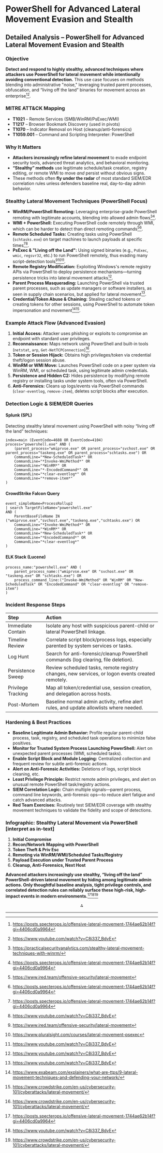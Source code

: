 # PowerShell for Advanced Lateral Movement Evasion and Stealth


## Detailed Analysis – PowerShell for Advanced Lateral Movement Evasion and Stealth

### Objective

**Detect and respond to highly stealthy, advanced techniques where attackers use PowerShell for lateral movement while intentionally avoiding conventional detection.** This use case focuses on methods blending into administrative "noise," leveraging trusted parent processes, obfuscation, and “living off the land” binaries for movement across an enterprise[^12_7][^12_12].

### MITRE ATT\&CK Mapping

- **T1021** – Remote Services (SMB/WinRM/PsExec/WMI)
- **T1217** – Browser Bookmark Discovery (used in pivots)
- **T1070** – Indicator Removal on Host (cleanup/anti-forensics)
- **T1059.001** – Command and Scripting Interpreter: PowerShell


### Why It Matters

- **Attackers increasingly refine lateral movement** to evade endpoint security tools, advanced threat analytics, and behavioral monitoring.
- **“Stealthy” methods** use legitimate schedule/task creation, registry editing, or remote WMI to move *and* persist without obvious signs.
- These methods often **fly under the radar** of most standard SIEM/EDR correlation rules unless defenders baseline real, day-to-day admin behavior.


### Stealthy Lateral Movement Techniques (PowerShell Focus)

- **WinRM/PowerShell Remoting:** Leveraging enterprise-grade PowerShell remoting with legitimate accounts, blending into allowed admin flows[^12_6][^12_7].
- **WMI + PowerShell:** Executing PowerShell code remotely through WMI, which can be harder to detect than direct remoting commands[^12_2][^12_7].
- **Remote Scheduled Tasks:** Creating tasks using PowerShell (`schtasks.exe`) on target machines to launch payloads at specific times[^12_7][^12_12].
- **PsExec \& "Living off the Land":** Using signed binaries (e.g., `PsExec`, `wmic`, `regsvr32`, etc.) to run PowerShell remotely, thus evading many script-detection tools[^12_2][^12_8][^12_12].
- **Remote Registry Modification:** Exploiting Windows's remote registry APIs via PowerShell to deploy persistence mechanisms—turning persistence tricks into lateral movement attacks[^12_12].
- **Parent Process Masquerading:** Launching PowerShell via trusted parent processes, such as update managers or software installers, as seen in supply chain scenarios, but applied for lateral movement[^12_12].
- **Credential/Token Abuse \& Chaining:** Stealing cached tokens or creating tokens for other sessions, using PowerShell to automate token impersonation and movement[^12_1][^12_11].


### Example Attack Flow (Advanced Evasion)

1. **Initial Access:** Attacker uses phishing or exploits to compromise an endpoint with standard user privileges.
2. **Reconnaissance:** Maps network using PowerShell and built-in tools (`netstat`, `arp`, `Get-NetTCPConnection`)[^12_11].
3. **Token or Session Hijack:** Obtains high privileges/token via credential theft/logon session abuse.
4. **WinRM or WMI Move:** Launches PowerShell code on a peer system via WinRM, WMI, or scheduled task, using legitimate admin credentials.
5. **Persistence and Hidden C2:** Hides persistence by modifying remote registry or installing tasks under system tools, often via PowerShell.
6. **Anti-Forensics:** Cleans up logs/events via PowerShell commands (`clear-eventlog`, `remove-item`), deletes script blocks after execution.

### Detection Logic \& SIEM/EDR Queries

#### **Splunk (SPL)**

Detecting stealthy lateral movement using PowerShell with noisy “living off the land” techniques:

```splunk
index=main (EventCode=4688 OR EventCode=4104)
process="powershell.exe" AND (
    (parent_process="wmiprvse.exe" OR parent_process="svchost.exe" OR parent_process="taskeng.exe" OR parent_process="schtasks.exe") OR
    CommandLine="*New-ScheduledTask*" OR
    CommandLine="*Invoke-WmiMethod*" OR
    CommandLine="*WinRM*" OR 
    CommandLine="*-EncodedCommand*" OR
    CommandLine="*clear-eventlog*" OR
    CommandLine="*remove-item*"
)
```


#### **CrowdStrike Falcon Query**

```crowdstrike
event_simpleName=ProcessRollup2
| search TargetFileName="powershell.exe"
AND (
    ParentBaseFileName IN ("wmiprvse.exe","svchost.exe","taskeng.exe","schtasks.exe") OR
    CommandLine="*Invoke-WmiMethod*" OR
    CommandLine="*WinRM*" OR
    CommandLine="*New-ScheduledTask*" OR
    CommandLine="*EncodedCommand*" OR
    CommandLine="*clear-eventlog*"
)
```


#### **ELK Stack (Lucene)**

```lucene
process_name:"powershell.exe" AND (
    parent_process_name:("wmiprvse.exe" OR "svchost.exe" OR "taskeng.exe" OR "schtasks.exe") OR
    process_command_line:("Invoke-WmiMethod" OR "WinRM" OR "New-ScheduledTask" OR "EncodedCommand" OR "clear-eventlog" OR "remove-item")
)
```


### Incident Response Steps

| Step | Action |
| :-- | :-- |
| Immediate Contain | Isolate any host with suspicious parent-child or lateral PowerShell linkage. |
| Timeline Review | Correlate script block/process logs, especially parented by system services or tasks. |
| Log Hunt | Search for anti-forensic/cleanup PowerShell commands (log clearing, file deletion). |
| Persistence Sweep | Review scheduled tasks, remote registry changes, new services, or logon events created remotely. |
| Privilege Tracking | Map all token/credential use, session creation, and delegation across hosts. |
| Post-Mortem | Baseline normal admin activity, refine alert rules, and update allowlists where needed. |

### Hardening \& Best Practices

- **Baseline Legitimate Admin Behavior:** Profile regular parent-child process, task, registry, and scheduled task operations to minimize false positives.
- **Monitor for Trusted System Process Launching PowerShell:** Alert on unexpected parent processes (WMI, scheduled tasks).
- **Enable Script Block and Module Logging:** Centralized collection and frequent review for subtle anti-forensic actions.
- **Alert on Anti-Forensic Activities:** Deletions of logs, script block cleaning, etc.
- **Least Privilege Principle:** Restrict remote admin privileges, and alert on unusual remote PowerShell task/registry actions.
- **SIEM Correlation Logic:** Chain multiple signals—parent process, command line keywords, anti-forensic ops—to reduce alert fatigue and catch advanced attacks.
- **Red Team Exercises:** Routinely test SIEM/EDR coverage with stealthy movement techniques to validate the fidelity and scope of detections.


### Infographic: Stealthy Lateral Movement via PowerShell [interpret as in-text]

1. **Initial Compromise**
2. **Recon/Network Mapping with PowerShell**
3. **Token Theft \& Priv Esc**
4. **Remoting via WinRM/WMI/Scheduled Tasks/Registry**
5. **Payload Execution under Trusted Parent Process**
6. **Cleanup, Anti-Forensics, Next Host**

**Advanced attackers increasingly use stealthy, “living off the land” PowerShell-driven lateral movement by hiding among legitimate admin actions. Only thoughtful baseline analysis, tight privilege controls, and correlated detection rules can reliably surface these high-risk, high-impact events in modern environments.**[^12_7][^12_12][^12_11]

<div style="text-align: center">⁂</div>

[^12_1]: https://www.exabeam.com/explainers/what-are-ttps/9-lateral-movement-techniques-and-defending-your-network/

[^12_2]: https://www.ired.team/offensive-security/lateral-movement

[^12_3]: https://truefort.com/lateral-movement-techniques/

[^12_4]: https://learn.microsoft.com/en-us/defender-for-identity/understand-lateral-movement-paths

[^12_5]: https://www.packtpub.com/en-be/product/effective-threat-investigation-for-soc-analysts-9781837634781/chapter/chapter-7-investigating-persistence-and-lateral-movement-using-windows-event-logs-9/section/understanding-and-investigating-lateral-movement-techniques-ch09lvl1sec40

[^12_6]: https://practicalsecurityanalytics.com/stealthy-lateral-movement-techniques-with-winrm/

[^12_7]: https://posts.specterops.io/offensive-lateral-movement-1744ae62b14f?gi=4406cd0a9964

[^12_8]: https://www.pluralsight.com/courses/lateral-movement-psexec

[^12_9]: https://hackmd.io/@meowhecker/S10oWRWrT

[^12_10]: https://www.youtube.com/watch?v=eYNFl1w0W0g

[^12_11]: https://www.crowdstrike.com/en-us/cybersecurity-101/cyberattacks/lateral-movement/

[^12_12]: https://www.youtube.com/watch?v=C8i337_BdvE


---
